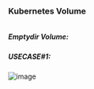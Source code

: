 ### Kubernetes Volume
######

##### Emptydir Volume:

##### USECASE#1: 

![image](https://user-images.githubusercontent.com/45539698/68653982-f68b4180-0552-11ea-832c-3f8098746d7b.png)




